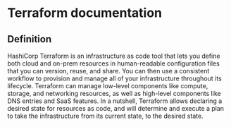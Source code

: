 # Terraform documentation
## Definition
HashiCorp Terraform is an infrastructure as code tool that lets you define both cloud and on-prem resources in human-readable configuration files that you can version, reuse, and share. You can then use a consistent workflow to provision and manage all of your infrastructure throughout its lifecycle. Terraform can manage low-level components like compute, storage, and networking resources, as well as high-level components like DNS entries and SaaS features.
In a nutshell, Terraform allows declaring a desired state for resources as code, and will determine and execute a plan to take the infrastructure from its current state, to the desired state.
